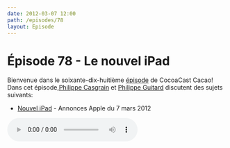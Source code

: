 ```yaml
---
date: 2012-03-07 12:00
path: /episodes/78
layout: Episode
---
```

# Épisode 78 - Le nouvel iPad
<p>Bienvenue dans le soixante-dix-huitième <a href="https://archive.org/download/cacaocast/cacaocast_78.mp3" title="CocoaCast Cacao Episode 78">épisode</a> de CocoaCast Cacao! Dans cet épisode,<a href="http://www.twitter.com/philippec" title="Philippe Casgrain sur Twitter">Philippe Casgrain</a> et <a href="http://www.twitter.com/philippeguitard" title="Philippe Guitard sur Twitter">Philippe Guitard</a> discutent des sujets suivants:</p>
<ul><li><a href="http://www.apple.com/fr/ipad/" title="Nouvel iPad">Nouvel iPad</a> - Annonces Apple du 7 mars 2012</li>
</ul>
<p><audio controls><source src="https://archive.org/download/cacaocast/cacaocast_78.mp3" type="audio/mpeg"><source src="https://archive.org/download/cacaocast/cacaocast_78.mp3" type="audio/mp4">Votre navigateur ne supporte pas l'élément audio / Your browser does not support the audio element.</audio></p>
